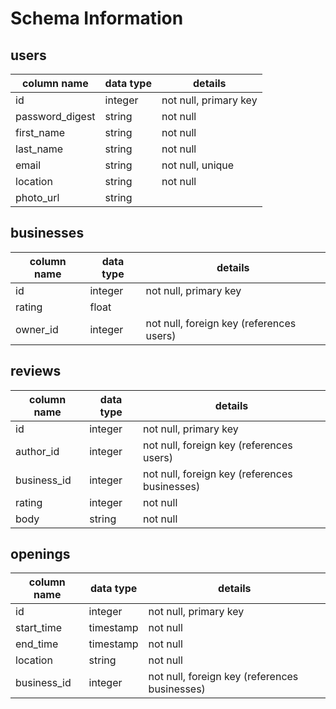 # Schema Information

## users
column name     | data type | details
----------------|-----------|-----------------------
id              | integer   | not null, primary key
password_digest | string    | not null
first_name      | string    | not null
last_name       | string    | not null
email           | string    | not null, unique
location        | string    | not null
photo_url       | string    |

## businesses
column name | data type | details
------------|-----------|-----------------------
id          | integer   | not null, primary key
rating      | float     | 
owner_id    | integer   | not null, foreign key (references users)

## reviews
column name | data type | details
------------|-----------|-----------------------
id          | integer   | not null, primary key
author_id   | integer   | not null, foreign key (references users)
business_id | integer   | not null, foreign key (references businesses)
rating      | integer   | not null
body        | string    | not null

## openings
column name | data type | details
------------|-----------|-----------------------
id          | integer   | not null, primary key
start_time  | timestamp | not null
end_time    | timestamp | not null
location    | string    | not null
business_id | integer   | not null, foreign key (references businesses)
